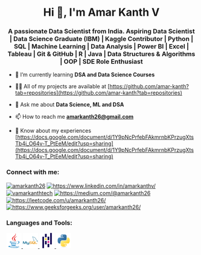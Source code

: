 <h1 align="center">Hi 👋, I'm Amar Kanth V</h1>
<h3 align="center">A passionate Data Scientist from India. Aspiring Data Scientist | Data Science Graduate (IBM) | Kaggle Contributor | Python | SQL | Machine Learning | Data Analysis | Power BI | Excel | Tableau | Git & GitHub | R | Java | Data Structures & Algorithms | OOP | SDE Role Enthusiast</h3>

- 🌱 I’m currently learning **DSA and Data Science Courses**

- 👨‍💻 All of my projects are available at [https://github.com/amar-kanth?tab=repositories](https://github.com/amar-kanth?tab=repositories)

- 💬 Ask me about **Data Science, ML and DSA**

- 📫 How to reach me **amarkanth26@gmail.com**

- 📄 Know about my experiences [https://docs.google.com/document/d/1Y9pNcPrfebFAkmrnbKPrzugXtsTb4i_O64v-T_PtEeM/edit?usp=sharing](https://docs.google.com/document/d/1Y9pNcPrfebFAkmrnbKPrzugXtsTb4i_O64v-T_PtEeM/edit?usp=sharing)

<h3 align="left">Connect with me:</h3>
<p align="left">
<a href="https://twitter.com/amarkanth26" target="blank"><img align="center" src="https://raw.githubusercontent.com/rahuldkjain/github-profile-readme-generator/master/src/images/icons/Social/twitter.svg" alt="amarkanth26" height="30" width="40" /></a>
<a href="https://linkedin.com/in/https://www.linkedin.com/in/amarkanthv/" target="blank"><img align="center" src="https://raw.githubusercontent.com/rahuldkjain/github-profile-readme-generator/master/src/images/icons/Social/linked-in-alt.svg" alt="https://www.linkedin.com/in/amarkanthv/" height="30" width="40" /></a>
<a href="https://kaggle.com/vamarkanthtech" target="blank"><img align="center" src="https://raw.githubusercontent.com/rahuldkjain/github-profile-readme-generator/master/src/images/icons/Social/kaggle.svg" alt="vamarkanthtech" height="30" width="40" /></a>
<a href="https://medium.com/https://medium.com/@amarkanth26" target="blank"><img align="center" src="https://raw.githubusercontent.com/rahuldkjain/github-profile-readme-generator/master/src/images/icons/Social/medium.svg" alt="https://medium.com/@amarkanth26" height="30" width="40" /></a>
<a href="https://www.leetcode.com/https://leetcode.com/u/amarkanth26/" target="blank"><img align="center" src="https://raw.githubusercontent.com/rahuldkjain/github-profile-readme-generator/master/src/images/icons/Social/leet-code.svg" alt="https://leetcode.com/u/amarkanth26/" height="30" width="40" /></a>
<a href="https://auth.geeksforgeeks.org/user/https://www.geeksforgeeks.org/user/amarkanth26/" target="blank"><img align="center" src="https://raw.githubusercontent.com/rahuldkjain/github-profile-readme-generator/master/src/images/icons/Social/geeks-for-geeks.svg" alt="https://www.geeksforgeeks.org/user/amarkanth26/" height="30" width="40" /></a>
</p>

<h3 align="left">Languages and Tools:</h3>
<p align="left"> <a href="https://www.java.com" target="_blank" rel="noreferrer"> <img src="https://raw.githubusercontent.com/devicons/devicon/master/icons/java/java-original.svg" alt="java" width="40" height="40"/> </a> <a href="https://www.mysql.com/" target="_blank" rel="noreferrer"> <img src="https://raw.githubusercontent.com/devicons/devicon/master/icons/mysql/mysql-original-wordmark.svg" alt="mysql" width="40" height="40"/> </a> <a href="https://pandas.pydata.org/" target="_blank" rel="noreferrer"> <img src="https://raw.githubusercontent.com/devicons/devicon/2ae2a900d2f041da66e950e4d48052658d850630/icons/pandas/pandas-original.svg" alt="pandas" width="40" height="40"/> </a> <a href="https://www.python.org" target="_blank" rel="noreferrer"> <img src="https://raw.githubusercontent.com/devicons/devicon/master/icons/python/python-original.svg" alt="python" width="40" height="40"/> </a> </p>
